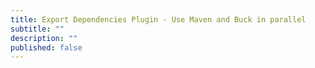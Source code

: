 ```yaml
---
title: Export Dependencies Plugin - Use Maven and Buck in parallel
subtitle: ""
description: ""
published: false
---
```

